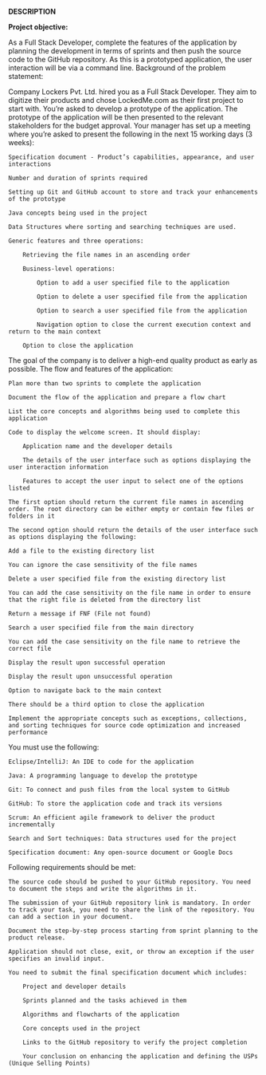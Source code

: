 **DESCRIPTION**

**Project objective:**

As a Full Stack Developer, complete the features of the application by planning the development in terms of sprints and then push the source code to the GitHub repository. As this is a prototyped application, the user interaction will be via a command line.
Background of the problem statement:

Company Lockers Pvt. Ltd. hired you as a Full Stack Developer. They aim to digitize their products and chose LockedMe.com as their first project to start with. You’re asked to develop a prototype of the application. The prototype of the application will be then presented to the relevant stakeholders for the budget approval. Your manager has set up a meeting where you’re asked to present the following in the next 15 working days (3 weeks):

    Specification document - Product’s capabilities, appearance, and user interactions

    Number and duration of sprints required

    Setting up Git and GitHub account to store and track your enhancements of the prototype

    Java concepts being used in the project

    Data Structures where sorting and searching techniques are used.

    Generic features and three operations:

        Retrieving the file names in an ascending order

        Business-level operations:

            Option to add a user specified file to the application

            Option to delete a user specified file from the application

            Option to search a user specified file from the application

            Navigation option to close the current execution context and return to the main context

        Option to close the application

The goal of the company is to deliver a high-end quality product as early as possible.
The flow and features of the application:

    Plan more than two sprints to complete the application

    Document the flow of the application and prepare a flow chart

    List the core concepts and algorithms being used to complete this application

    Code to display the welcome screen. It should display:

        Application name and the developer details

        The details of the user interface such as options displaying the user interaction information

        Features to accept the user input to select one of the options listed

    The first option should return the current file names in ascending order. The root directory can be either empty or contain few files or folders in it

    The second option should return the details of the user interface such as options displaying the following:

    Add a file to the existing directory list

    You can ignore the case sensitivity of the file names

    Delete a user specified file from the existing directory list

    You can add the case sensitivity on the file name in order to ensure that the right file is deleted from the directory list

    Return a message if FNF (File not found)

    Search a user specified file from the main directory

    You can add the case sensitivity on the file name to retrieve the correct file

    Display the result upon successful operation

    Display the result upon unsuccessful operation

    Option to navigate back to the main context

    There should be a third option to close the application

    Implement the appropriate concepts such as exceptions, collections, and sorting techniques for source code optimization and increased performance

You must use the following:

    Eclipse/IntelliJ: An IDE to code for the application

    Java: A programming language to develop the prototype

    Git: To connect and push files from the local system to GitHub

    GitHub: To store the application code and track its versions

    Scrum: An efficient agile framework to deliver the product incrementally

    Search and Sort techniques: Data structures used for the project

    Specification document: Any open-source document or Google Docs

Following requirements should be met:

    The source code should be pushed to your GitHub repository. You need to document the steps and write the algorithms in it.

    The submission of your GitHub repository link is mandatory. In order to track your task, you need to share the link of the repository. You can add a section in your document.

    Document the step-by-step process starting from sprint planning to the product release.

    Application should not close, exit, or throw an exception if the user specifies an invalid input.

    You need to submit the final specification document which includes:

        Project and developer details

        Sprints planned and the tasks achieved in them

        Algorithms and flowcharts of the application

        Core concepts used in the project

        Links to the GitHub repository to verify the project completion

        Your conclusion on enhancing the application and defining the USPs (Unique Selling Points)
